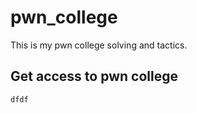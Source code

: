# pwn_college

This is my pwn college solving and tactics.

## Get access to pwn college
``` 
dfdf
```

